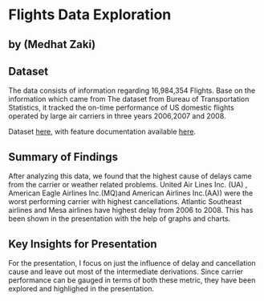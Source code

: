 # Flights Data Exploration
## by (Medhat Zaki)


## Dataset

The data consists of information regarding  16,984,354 Flights. Base on the information which came from The dataset from Bureau of Transportation Statistics, it tracked the on-time performance of US domestic flights operated by large air carriers in three years 2006,2007 and 2008. 

Dataset [here](http://stat-computing.org/dataexpo/2009/the-data.html),
with feature documentation available [here](https://www.transtats.bts.gov/Fields.asp?Table_ID=236).



## Summary of Findings

After analyzing this data, we found that the highest cause of delays came from the carrier or weather related problems. United Air Lines Inc. (UA) , American Eagle Airlines Inc.(MQ)and American Airlines Inc.(AA)) were the worst performing carrier with highest cancellations. Atlantic Southeast airlines and Mesa airlines have highest delay from 2006 to 2008. This has been shown in the presentation with the help of graphs and charts.


## Key Insights for Presentation


For the presentation, I focus on just the influence of delay and cancellation cause and leave out most of the intermediate derivations. Since carrier performance can be gauged in terms of both these metric, they have been explored and highlighed in the presentation.
